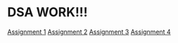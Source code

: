 <h1>DSA WORK!!!</h1>
<a href="https://github.com/shivam-200014/DSA_LAB/tree/master/assign1_ARRAY"> Assignment 1</a>
<a href="https://github.com/shivam-200014/DSA_LAB/tree/master/assign2_MATRICES">Assignment 2</a>
<a href="https://github.com/shivam-200014/DSA_LAB/tree/master/assign3_LINKED_LIST">Assignment 3</a>
<a href="">Assignment 4</a>

